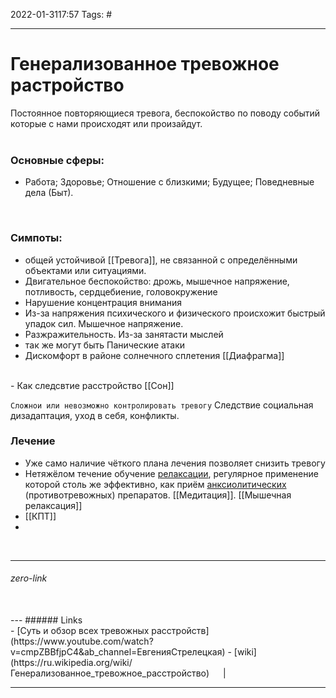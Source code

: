 2022-01-3117:57
Tags: #

---
# Генерализованное тревожное растройство
Постоянное повторяющиеся тревога, беспокойство по поводу событий которые с нами происходят или произайдут.  
</br>

### Основные сферы:
- Работа; Здоровье; Отношение с близкими; Будущее; Поведневные дела (Быт).
</br>

### Симпоты:
- общей устойчивой [[Тревога]], не связанной с определёнными объектами или ситуациями. 
- Двигательное беспокойство: дрожь, мышечное напряжение, потливость, сердцебиение, головокружение
- Нарушение концентрация внимания
- Из-за напряжения психического и физического происхожит быстрый упадок сил. Мышечное напряжение.
- Разжражительность. Из-за занятасти мыслей
- так же могут быть Панические атаки
- Дискомфорт в районе солнечного сплетения [[Диафрагма]]
</br>
- Как следсвтие расстройство [[Сон]]

`Сложнои или невозможно контролировать тревогу`
Следствие социальная дизадаптация, уход в себя, конфликты.
</br>

### Лечение
- Уже само наличие чёткого плана лечения позволяет снизить тревогу
- Нетяжёлом течение обучение [релаксации](https://ru.wikipedia.org/wiki/%D0%A0%D0%B5%D0%BB%D0%B0%D0%BA%D1%81%D0%B0%D1%86%D0%B8%D1%8F "Релаксация"), регулярное применение которой столь же эффективно, как приём [анксиолитических](https://ru.wikipedia.org/wiki/%D0%90%D0%BD%D0%BA%D1%81%D0%B8%D0%BE%D0%BB%D0%B8%D1%82%D0%B8%D0%BA%D0%B8 "Анксиолитики") (противотревожных) препаратов. [[Медитация]]. [[Мышечная релаксация]]
- [[КПТ]]
- 
</br>

---
###### zero-link </br>

</br>
---
###### Links </br>
- [Суть и обзор всех тревожных расстройств](https://www.youtube.com/watch?v=cmpZBBfjpC4&ab_channel=ЕвгенияСтрелецкая)
- [wiki](https://ru.wikipedia.org/wiki/Генерализованное_тревожное_расстройство) 
 &emsp; | &emsp; 


---